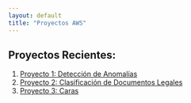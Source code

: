 ```yaml
---
layout: default
title: "Proyectos AWS"
---
```


## Proyectos Recientes:
1. [Proyecto 1: Detección de Anomalías](proyecto1.md)
2. [Proyecto 2: Clasificación de Documentos Legales](proyecto2.md)
3. [Proyecto 3: Caras](proyecto3.md)
